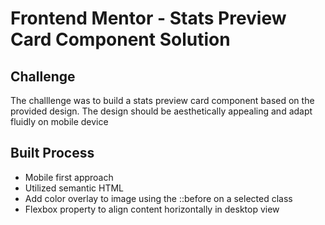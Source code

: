 # Frontend Mentor - Stats Preview Card Component Solution

## Challenge

The challlenge was to build a stats preview card component based on the provided design.
The design should be aesthetically appealing and adapt fluidly on mobile device

## Built Process

- Mobile first approach
- Utilized semantic HTML
- Add color overlay to image using the ::before on a selected class
- Flexbox property to align content horizontally in desktop view
